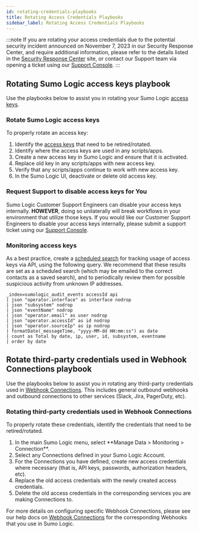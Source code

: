 ```yaml
---
id: rotating-credentials-playbooks
title: Rotating Access Credentials Playbooks
sidebar_label: Rotating Access Credentials Playbooks
---
```


<head>
  <meta name="robots" content="noindex" />
</head>

:::note
If you are rotating your access credentials due to the potential security incident announced on November 7, 2023 in our Security Response Center, and require additional information, please refer to the details listed in the [Security Response Center](https://www.sumologic.com/security-response-center/) site, or contact our Support team via opening a ticket using our [Support Console](https://support.sumologic.com/support/s/). 
:::

## Rotating Sumo Logic access keys playbook

Use the playbooks below to assist you in rotating your Sumo Logic [access keys](/docs/manage/security/access-keys/).

### Rotate Sumo Logic access keys
To properly rotate an access key:
1. Identify the [access keys](/docs/manage/security/access-keys/) that need to be retired/rotated. 
2. Identify where the access keys are used in any scripts/apps.
3. Create a new access key in Sumo Logic and ensure that it is activated.
4. Replace old key in any scripts/apps with new access key.
5. Verify that any scripts/apps continue to work with new access key.
6. In the Sumo Logic UI, deactivate or delete old access key.

### Request Support to disable access keys for You
Sumo Logic Customer Support Engineers can disable your access keys internally.
**HOWEVER**, doing so unilaterally will break workflows in your environment that utilize those keys. If you would like our Customer Support Engineers to disable your access keys internally, please submit a support ticket using our [Support Console](https://support.sumologic.com/support/s/).

### Monitoring access keys
As a best practice, create a [scheduled search](/docs/alerts/scheduled-searches/) for tracking usage of access keys via API, using the following query. We recommend that these results are set as a scheduled search (which may be emailed to the correct contacts as a saved search), and to periodically review them for possible suspicious activity from unknown IP addresses.

```
_index=sumologic_audit_events accessId api
| json "operator.interface" as interface nodrop
| json "subsystem" nodrop
| json "eventName" nodrop
| json "operator.email" as user nodrop
| json "operator.accessId" as id nodrop
| json "operator.sourceIp" as ip nodrop
| formatDate(_messageTime, "yyyy-MM-dd HH:mm:ss") as date
| count as Total by date, ip, user, id, subsystem, eventname 
| order by date
```

## Rotate third-party credentials used in Webhook Connections playbook

Use the playbooks below to assist you in rotating any third-party credentials used in [Webhook Connections](https://help-opensource.sumologic.com/docs/alerts/webhook-connections/). This includes general outbound webhooks and outbound connections to other services (Slack, Jira, PagerDuty, etc).

### Rotating third-party credentials used in Webhook Connections
To properly rotate these credentials, identify the credentials that need to be retired/rotated. 
1. <!--Kanso [**Classic UI**](/docs/get-started/sumo-logic-ui/). Kanso--> In the main Sumo Logic menu, select **Manage Data > Monitoring > Connection**. <!--Kanso <br/>[**New UI**](/docs/get-started/sumo-logic-ui-new/). In the Sumo Logic top menu select **Configuration**, and then under **Monitoring** select **Connections**. You can also click the **Go To...** menu at the top of the screen and select **Connections**. Kanso-->
1. Select any Connections defined in your Sumo Logic Account.
1. For the Connections you have defined, create new access credentials where necessary (that is, API keys, passwords, authorization headers, etc).
1. Replace the old access credentials with the newly created access credentials.
1. Delete the old access credentials in the corresponding services you are making Connections to.

For more details on configuring specific Webhook Connections, please see our help docs on [Webhook Connections](https://help-opensource.sumologic.com/docs/alerts/webhook-connections/) for the corresponding Webhooks that you use in Sumo Logic.
